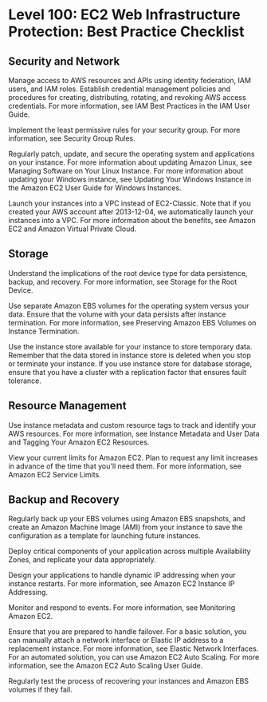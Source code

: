 # Level 100: EC2 Web Infrastructure Protection: Best Practice Checklist

## Security and Network

Manage access to AWS resources and APIs using identity federation, IAM users, and IAM roles. Establish credential management policies and procedures for creating, distributing, rotating, and revoking AWS access credentials. For more information, see IAM Best Practices in the IAM User Guide.

Implement the least permissive rules for your security group. For more information, see Security Group Rules.

Regularly patch, update, and secure the operating system and applications on your instance. For more information about updating Amazon Linux, see Managing Software on Your Linux Instance. For more information about updating your Windows instance, see Updating Your Windows Instance in the Amazon EC2 User Guide for Windows Instances.

Launch your instances into a VPC instead of EC2-Classic. Note that if you created your AWS account after 2013-12-04, we automatically launch your instances into a VPC. For more information about the benefits, see Amazon EC2 and Amazon Virtual Private Cloud.

## Storage

Understand the implications of the root device type for data persistence, backup, and recovery. For more information, see Storage for the Root Device.

Use separate Amazon EBS volumes for the operating system versus your data. Ensure that the volume with your data persists after instance termination. For more information, see Preserving Amazon EBS Volumes on Instance Termination.

Use the instance store available for your instance to store temporary data. Remember that the data stored in instance store is deleted when you stop or terminate your instance. If you use instance store for database storage, ensure that you have a cluster with a replication factor that ensures fault tolerance.

## Resource Management

Use instance metadata and custom resource tags to track and identify your AWS resources. For more information, see Instance Metadata and User Data and Tagging Your Amazon EC2 Resources.

View your current limits for Amazon EC2. Plan to request any limit increases in advance of the time that you'll need them. For more information, see Amazon EC2 Service Limits.

## Backup and Recovery

Regularly back up your EBS volumes using Amazon EBS snapshots, and create an Amazon Machine Image (AMI) from your instance to save the configuration as a template for launching future instances.

Deploy critical components of your application across multiple Availability Zones, and replicate your data appropriately.

Design your applications to handle dynamic IP addressing when your instance restarts. For more information, see Amazon EC2 Instance IP Addressing.

Monitor and respond to events. For more information, see Monitoring Amazon EC2.

Ensure that you are prepared to handle failover. For a basic solution, you can manually attach a network interface or Elastic IP address to a replacement instance. For more information, see Elastic Network Interfaces. For an automated solution, you can use Amazon EC2 Auto Scaling. For more information, see the Amazon EC2 Auto Scaling User Guide.

Regularly test the process of recovering your instances and Amazon EBS volumes if they fail.

